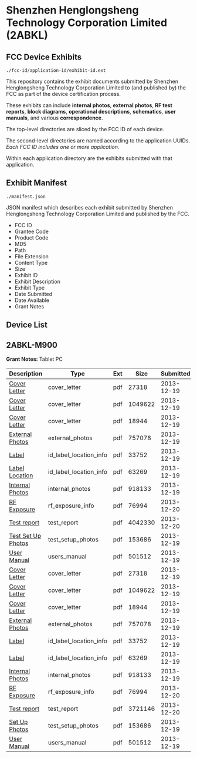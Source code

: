 # Shenzhen Henglongsheng Technology Corporation Limited (2ABKL)
## FCC Device Exhibits

```
./fcc-id/application-id/exhibit-id.ext
```

This repository contains the exhibit documents submitted by Shenzhen Henglongsheng Technology Corporation Limited to (and published by) the FCC as part of the device certification process.

These exhibits can include **internal photos**, **external photos**, **RF test reports**, **block diagrams**, **operational descriptions**, **schematics**, **user manuals**, and various **correspondence**.

The top-level directories are sliced by the FCC ID of each device.

The second-level directories are named according to the application UUIDs. *Each FCC ID includes one or more application.*

Within each application directory are the exhibits submitted with that application. 

## Exhibit Manifest

```
./manifest.json
```

JSON manifest which describes each exhibit submitted by Shenzhen Henglongsheng Technology Corporation Limited and published by the FCC.

- FCC ID
- Grantee Code
- Product Code
- MD5
- Path
- File Extension
- Content Type
- Size
- Exhibit ID
- Exhibit Description
- Exhibit Type
- Date Submitted
- Date Available
- Grant Notes

## Device List
## 2ABKL-M900
**Grant Notes:** Tablet PC

| Description | Type | Ext | Size | Submitted | Available |
| ----------- | ---- | --- | ---- | --------- | --------- |
| [Cover Letter](2ABKL-M900/a1e738ddff419467f35e4a414ff3879c/2147143.pdf) | cover_letter | pdf | 27318 | 2013-12-19 | 2013-12-20 |
| [Cover Letter](2ABKL-M900/a1e738ddff419467f35e4a414ff3879c/2147144.pdf) | cover_letter | pdf | 1049622 | 2013-12-19 | 2013-12-20 |
| [Cover Letter](2ABKL-M900/a1e738ddff419467f35e4a414ff3879c/2147145.pdf) | cover_letter | pdf | 18944 | 2013-12-19 | 2013-12-20 |
| [External Photos](2ABKL-M900/a1e738ddff419467f35e4a414ff3879c/2147146.pdf) | external_photos | pdf | 757078 | 2013-12-19 | 2013-12-20 |
| [Label](2ABKL-M900/a1e738ddff419467f35e4a414ff3879c/2147148.pdf) | id_label_location_info | pdf | 33752 | 2013-12-19 | 2013-12-20 |
| [Label Location](2ABKL-M900/a1e738ddff419467f35e4a414ff3879c/2147149.pdf) | id_label_location_info | pdf | 63269 | 2013-12-19 | 2013-12-20 |
| [Internal Photos](2ABKL-M900/a1e738ddff419467f35e4a414ff3879c/2147147.pdf) | internal_photos | pdf | 918133 | 2013-12-19 | 2013-12-20 |
| [RF Exposure](2ABKL-M900/a1e738ddff419467f35e4a414ff3879c/2148772.pdf) | rf_exposure_info | pdf | 76994 | 2013-12-20 | 2013-12-20 |
| [Test report](2ABKL-M900/a1e738ddff419467f35e4a414ff3879c/2148779.pdf) | test_report | pdf | 4042330 | 2013-12-20 | 2013-12-20 |
| [Test Set Up Photos](2ABKL-M900/a1e738ddff419467f35e4a414ff3879c/2147154.pdf) | test_setup_photos | pdf | 153686 | 2013-12-19 | 2013-12-20 |
| [User Manual](2ABKL-M900/a1e738ddff419467f35e4a414ff3879c/2147189.pdf) | users_manual | pdf | 501512 | 2013-12-19 | 2013-12-20 |
| [Cover Letter](2ABKL-M900/ca6231bfae688b55604211e682e046e1/2147143.pdf) | cover_letter | pdf | 27318 | 2013-12-19 | 2013-12-20 |
| [Cover Letter](2ABKL-M900/ca6231bfae688b55604211e682e046e1/2147144.pdf) | cover_letter | pdf | 1049622 | 2013-12-19 | 2013-12-20 |
| [Cover Letter](2ABKL-M900/ca6231bfae688b55604211e682e046e1/2147145.pdf) | cover_letter | pdf | 18944 | 2013-12-19 | 2013-12-20 |
| [External Photos](2ABKL-M900/ca6231bfae688b55604211e682e046e1/2147146.pdf) | external_photos | pdf | 757078 | 2013-12-19 | 2013-12-20 |
| [Label](2ABKL-M900/ca6231bfae688b55604211e682e046e1/2147148.pdf) | id_label_location_info | pdf | 33752 | 2013-12-19 | 2013-12-20 |
| [Label](2ABKL-M900/ca6231bfae688b55604211e682e046e1/2147149.pdf) | id_label_location_info | pdf | 63269 | 2013-12-19 | 2013-12-20 |
| [Internal Photos](2ABKL-M900/ca6231bfae688b55604211e682e046e1/2147147.pdf) | internal_photos | pdf | 918133 | 2013-12-19 | 2013-12-20 |
| [RF Exposure](2ABKL-M900/ca6231bfae688b55604211e682e046e1/2148772.pdf) | rf_exposure_info | pdf | 76994 | 2013-12-20 | 2013-12-20 |
| [Test report](2ABKL-M900/ca6231bfae688b55604211e682e046e1/2148774.pdf) | test_report | pdf | 3721146 | 2013-12-20 | 2013-12-20 |
| [Set Up Photos](2ABKL-M900/ca6231bfae688b55604211e682e046e1/2147154.pdf) | test_setup_photos | pdf | 153686 | 2013-12-19 | 2013-12-20 |
| [User Manual](2ABKL-M900/ca6231bfae688b55604211e682e046e1/2147189.pdf) | users_manual | pdf | 501512 | 2013-12-19 | 2013-12-20 |
